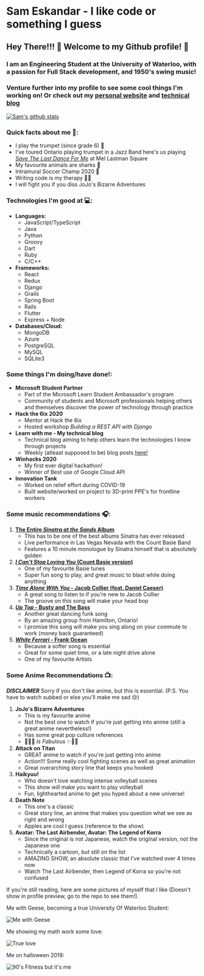 # Sam Eskandar - I like code or something I guess

## Hey There!!! 🤠 Welcome to my Github profile! 🥳

### I am an Engineering Student at the University of Waterloo, with a passion for Full Stack development, and 1950's swing music!
### Venture further into my profile to see some cool things I'm working on! Or check out my [personal website](https://sameskandar.me) and [technical blog](https://samtechblog.com)

[![Sam's github stats](https://github-readme-stats.vercel.app/api?username=s6eskand)](https://github.com/anuraghazra/github-readme-stats)

### Quick facts about me 📠:
  * I play the trumpet (since grade 6) 🎺
  * I've toured Ontario playing trumpet in a Jazz Band here's us playing [ _Save The Last Dance For Me_](https://www.youtube.com/watch?v=6g62U2zJAGI) at Mel Lastman Square
  * My favourite animals are sharks 🦈
  * Intramural Soccer Champ 2020 😤
  * Writing code is my therapy 👨‍💻
  * I will fight you if you diss JoJo's Bizarre Adventures
  
### Technologies I'm good at 💻:
  * **Languages:**
    * JavaScript/TypeScript
    * Java
    * Python
    * Groovy
    * Dart
    * Ruby
    * C/C++
  * **Frameworks:**
    * React
    * Redux
    * Django
    * Grails
    * Spring Boot
    * Rails
    * Flutter
    * Express + Node
  * **Databases/Cloud:**
    * MongoDB
    * Azure
    * PostgreSQL
    * MySQL
    * SQLite3

### Some things I'm doing/have done!:
  * **Microsoft Student Partner**
    * Part of the Microsoft Learn Student Ambassador's program
    * Community of students and Microsoft professionals helping others and themselves discover the power of technology through practice
  * **Hack the 6ix 2020**
    * Mentor at Hack the 6ix
    * Hosted workshop _Building a REST API with Django_
  * **Learn with me - My technical blog**
    * Technical blog aiming to help others learn the technologies I know through projects
    * Weekly (atleast supposed to be) blog posts [here!](https://samtechblog.com)
  * **Winhacks 2020**
    * My first ever digital hackathon!
    * Winner of Best use of Google Cloud API
  * **Innovation Tank**
    * Worked on relief effort during COVID-19
    * Built website/worked on project to 3D-print PPE's for frontline workers
    
### Some music recommendations 🎧:
  1. **[The Entire _Sinatra at the Sands_ Album](https://open.spotify.com/album/2m0W0n7zBYmRNs1QAgoa6Z?si=7t1-4AsdQVue1D9LKthAgg)**
     * This has to be one of the best albums Sinatra has ever released
     * Live performance in Las Vegas Nevada with the Count Basie Band
     * Features a 10 minute monologue by Sinatra himself that is absolutely golden
  2. **[_I Can't Stop Loving You_ (Count Basie version)](https://open.spotify.com/track/3rGZUTr7tBqpnN7YOXnpAp?si=niCZ-pWxRPmRZsETw-k5lw)**
     * One of my favourite Basie tunes
     * Super fun song to play, and great music to blast while doing anything
  3. **[_Time Alone With You_ - Jacob Collier (feat. Daniel Caeser)](https://open.spotify.com/track/1iTiSQWPJNqthOMG8HG6gI?si=glaemvPLS-uOptnUgxxjyQ)**
     * A great song to listen to if you're new to Jacob Collier
     * The groove on this song will make your head bop
  4. **[_Up Top_ - Busty and The Bass](https://open.spotify.com/track/5hG8gvQ2d80Qoly4vfGOkH?si=9pzsI2Y3RNyVvYfCy-j_Yg)**
     * Another great dancing funk song
     * By an amazing group from Hamilton, Ontario!
     * I promise this song will make you sing along on your commute to work (money back guaranteed)
  5. **[_White Ferrari_ - Frank Ocean](https://open.spotify.com/track/2LMkwUfqC6S6s6qDVlEuzV?si=frUqKtAcRuCZ7jiKLU4Eng)**
     * Because a softer song is essential
     * Great for some quiet time, or a late night drive alone
     * One of my favourite Artists 
  
### Some Anime Recommendations 📺:
  ***DISCLAIMER*** Sorry if you don't like anime, but this is essential. (P.S. You have to watch subbed or else you'll make me sad 😢)
  1. **JoJo's Bizarre Adventures**
     * This is my favourite anime
     * Not the best one to watch if you're just getting into anime (still a great anime nevertheless!)
     * Has some great pop culture references
     * 🌟🤩✨ _Is Fabulous_ ✨🤩🌟
  2. **Attack on Titan**
     * GREAT anime to watch if you're just getting into anime
     * Action!!! Some really cool fighting scenes as well as great animation
     * Great overarching story line that keeps you hooked
  3. **Haikyuu!**
     * Who doesn't love watching intense volleyball scenes
     * This show _will_ make you want to play volleyball
     * Fun, lighthearted anime to get you hyped about a new universe!
   4. **Death Note**
      * This one's a classic
      * Great story line, an anime that makes you question what we see as right and wrong
      * Apples are cool I guess (reference to the show)
  5. **Avatar: The Last Airbender, Avatar: The Legend of Korra**
     * Since the original is not Japanese, watch the original version, not the Japanese one
     * Technically a cartoon, but still on the list
     * AMAZING SHOW, an absolute classic that I've watched over 4 times now
     * Watch The Last Airbender, then Legend of Korra so you're not confused
 
If you're still reading, here are some pictures of myself that I like (Doesn't show in profile preview, go to the repo to see them!).

Me with Geese, becoming a true University Of Waterloo Student:

![Me with Geese](/readme-images/rsz_img_4546.png)

Me showing my math work some love:

![True love](/readme-images/rsz_img_4466.jpg)

Me on halloween 2019:

![90's Fitness but it's me](/readme-images/rsz_img_2823.jpg)
  
